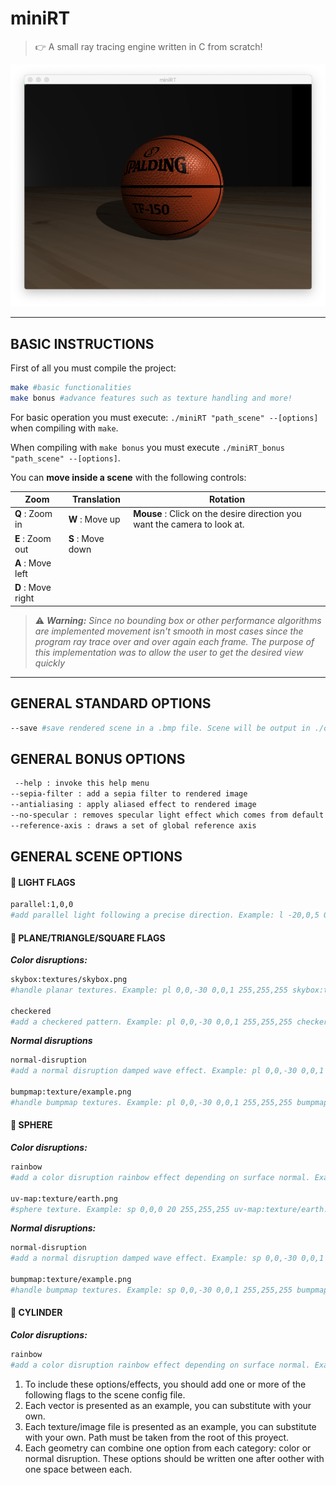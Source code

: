 # miniRT

> 👉 A small ray tracing engine written in C from scratch!

![picture alt](rendered_images/spalding.png "hello world!")

--- 

## BASIC INSTRUCTIONS

First of all you must compile the project:
``` bash
make #basic functionalities
make bonus #advance features such as texture handling and more!
``` 
For basic operation you must execute: `./miniRT "path_scene" --[options]` when compiling with `make`.

When compiling with `make bonus` you must execute `./miniRT_bonus "path_scene" --[options]`.

You can **move inside a scene** with the following controls:

Zoom | Translation | Rotation
--- | --- | ---
**Q** : Zoom in | **W** : Move up | **Mouse** : Click on the desire direction you want the camera to look at.
**E** : Zoom out | **S** : Move down
 | **A** : Move left
 | **D** : Move right

> :warning: _**Warning:** Since no bounding box or other performance algorithms are implemented movement isn't smooth in most cases since the program ray trace over and over again each frame. The purpose of this implementation was to allow the user to get the desired view quickly_ 
---

## GENERAL STANDARD OPTIONS
``` bash
--save #save rendered scene in a .bmp file. Scene will be output in ./output_bmp folder
```


## GENERAL BONUS OPTIONS
```bash
 --help : invoke this help menu
--sepia-filter : add a sepia filter to rendered image 
--antialiasing : apply aliased effect to rendered image
--no-specular : removes specular light effect which comes from default
--reference-axis : draws a set of global reference axis
``` 

## GENERAL SCENE OPTIONS

#### :flashlight: LIGHT FLAGS
```bash
parallel:1,0,0
#add parallel light following a precise direction. Example: l -20,0,5 0.7 255,255,255 parallel:1,0,0
```
#### :triangular_ruler: PLANE/TRIANGLE/SQUARE FLAGS

___Color disruptions:___
```bash    
skybox:textures/skybox.png 
#handle planar textures. Example: pl 0,0,-30 0,0,1 255,255,255 skybox:textures/skybox.png

checkered
#add a checkered pattern. Example: pl 0,0,-30 0,0,1 255,255,255 checkered
```
___Normal disruptions___
```bash
normal-disruption  
#add a normal disruption damped wave effect. Example: pl 0,0,-30 0,0,1 255,255,255 normal-disruption

bumpmap:texture/example.png 
#handle bumpmap textures. Example: pl 0,0,-30 0,0,1 255,255,255 bumpmap:texture/example.png
```

#### :basketball: SPHERE

___Color disruptions:___
```bash
rainbow
#add a color disruption rainbow effect depending on surface normal. Example: sp 0,0,0 20 255,255,255 rainbow

uv-map:texture/earth.png
#sphere texture. Example: sp 0,0,0 20 255,255,255 uv-map:texture/earth.png
```

___Normal disruptions:___
```bash    
normal-disruption
#add a normal disruption damped wave effect. Example: sp 0,0,-30 0,0,1 255,255,255 normal-disruption

bumpmap:texture/example.png
#handle bumpmap textures. Example: sp 0,0,-30 0,0,1 255,255,255 bumpmap:texture/example.png
```
#### :straight_ruler: CYLINDER

___Color disruptions:___
```bash
rainbow
#add a color disruption rainbow effect depending on surface normal. Example: sp 0,0,0 20 255,255,255 rainbow
```

1. To include these options/effects, you should add one or more of the following flags to the scene config file.
2. Each vector is presented as an example, you can substitute with your own.
3. Each texture/image file is presented as an example, you can substitute with your own. Path must be taken from the root of this proyect.
4. Each geometry can combine one option from each category: color or normal disruption. These options should be written one after oother with one space between each.
